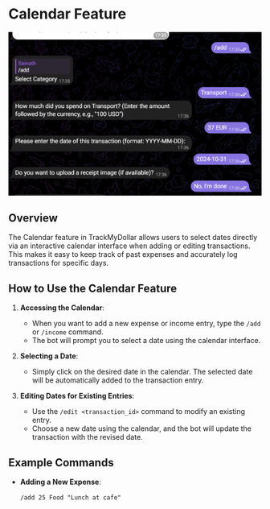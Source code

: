 # Calendar Feature
![Income Tracking](add.png)

## Overview
The Calendar feature in TrackMyDollar allows users to select dates directly via an interactive calendar interface when adding or editing transactions. This makes it easy to keep track of past expenses and accurately log transactions for specific days.

## How to Use the Calendar Feature

1. **Accessing the Calendar**:
   - When you want to add a new expense or income entry, type the `/add` or `/income` command.
   - The bot will prompt you to select a date using the calendar interface.

2. **Selecting a Date**:
   - Simply click on the desired date in the calendar. The selected date will be automatically added to the transaction entry.

3. **Editing Dates for Existing Entries**:
   - Use the `/edit <transaction_id>` command to modify an existing entry.
   - Choose a new date using the calendar, and the bot will update the transaction with the revised date.

## Example Commands

- **Adding a New Expense**:
  ```plaintext
  /add 25 Food "Lunch at cafe"
